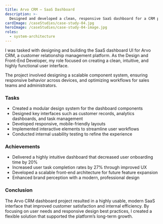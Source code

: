 ```yaml
---
title: Arvo CRM – SaaS Dashboard
description: >-
  Designed and developed a clean, responsive SaaS dashboard for a CRM platform, enhancing usability and visual clarity.
cardImage: /caseStudies/case-study-04.jpg
heroImage: /caseStudies/case-study-04-image.jpg
roles:
  - system-architecture
---
```


I was tasked with designing and building the SaaS dashboard UI for Arvo CRM, a customer relationship management platform. As the Design and Front-End Developer, my role focused on creating a clean, intuitive, and highly functional user interface.

The project involved designing a scalable component system, ensuring responsive behavior across devices, and optimizing workflows for sales teams and administrators.

### Tasks

- Created a modular design system for the dashboard components
- Designed key interfaces such as customer records, analytics dashboards, and task management
- Developed responsive, mobile-friendly layouts
- Implemented interactive elements to streamline user workflows
- Conducted internal usability testing to refine the experience

### Achievements

- Delivered a highly intuitive dashboard that decreased user onboarding time by 20%
- Increased user task completion rates by 27% through improved UX
- Developed a scalable front-end architecture for future feature expansion
- Enhanced brand perception with a modern, professional design

### Conclusion

The Arvo CRM dashboard project resulted in a highly usable, modern SaaS interface that improved customer satisfaction and internal efficiency. By focusing on user needs and responsive design best practices, I created a flexible solution that supported the platform’s long-term growth.
